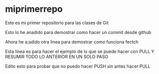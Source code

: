 # miprimerrepo
Este es mi primer repositorio para las clases de Git

Esto lo he anadido para demostrar como hacer un commit desde github

Ahora he a;adido otra linea para demostrar como funciona fectch

Esta linea es para hacer el ejemplo de lo que se puede hacer con PULL Y RESUMIR TODO LO ANTERIOR EN UN SOLO PASO

Edito esto para probar que no puedo hacer PUSH sin antes hacer PULL
